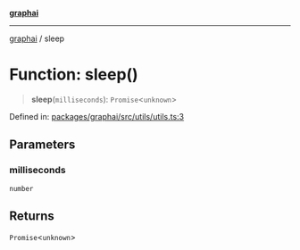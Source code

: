 [**graphai**](../README.md)

***

[graphai](../globals.md) / sleep

# Function: sleep()

> **sleep**(`milliseconds`): `Promise`\<`unknown`\>

Defined in: [packages/graphai/src/utils/utils.ts:3](https://github.com/kawamataryo/graphai/blob/dd469fabd8a117a70d995bd5597c959177f9738c/packages/graphai/src/utils/utils.ts#L3)

## Parameters

### milliseconds

`number`

## Returns

`Promise`\<`unknown`\>
